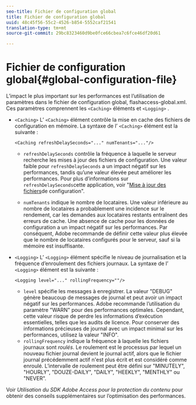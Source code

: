 ```yaml
---
seo-title: Fichier de configuration global
title: Fichier de configuration global
uuid: 48c45f56-55c2-4526-b854-5552caf21541
translation-type: tm+mt
source-git-commit: 29bc8323460d9be0fce66cbea7c6fce46df20d61

---
```



# Fichier de configuration global{#global-configuration-file}

L’impact le plus important sur les performances est l’utilisation de paramètres dans le fichier de configuration global, flashaccess-global.xml. Ces paramètres comprennent les `<Caching>` éléments et `<Logging>` .

* `<Caching>` L’ `<Caching>` élément contrôle la mise en cache des fichiers de configuration en mémoire. La syntaxe de l’ `<Caching>` élément est la suivante :

   ```
   <Caching refreshDelaySeconds="..." numTenants="..."/>
   ```

   * `refreshDelaySeconds` contrôle la fréquence à laquelle le serveur recherche les mises à jour des fichiers de configuration. Une valeur faible pour `refreshDelaySeconds` a un impact négatif sur les performances, tandis qu’une valeur élevée peut améliorer les performances. Pour plus d’informations sur `refreshDelaySeconds`cette application, voir &quot;[Mise à jour des fichiers](../../aaxs-protected-streaming/updating-configuration-files/updating-configuration-files-overview.md)de configuration&quot;.

   * `numTenants` indique le nombre de locataires. Une valeur inférieure au nombre de locataires a probablement une incidence sur le rendement, car les demandes aux locataires restants entraînent des erreurs de cache. Une absence de cache pour les données de configuration a un impact négatif sur les performances. Par conséquent, Adobe recommande de définir cette valeur plus élevée que le nombre de locataires configurés pour le serveur, sauf si la mémoire est insuffisante.

* `<Logging>` L’ `<Logging>` élément spécifie le niveau de journalisation et la fréquence d’enroulement des fichiers journaux. La syntaxe de l’ `<Logging>` élément est la suivante :

   ```
   <Logging level="..." rollingFrequency=""/>
   ```

   * `level` spécifie les messages à enregistrer. La valeur &quot;DEBUG&quot; génère beaucoup de messages de journal et peut avoir un impact négatif sur les performances. Adobe recommande l’utilisation du paramètre &quot;WARN&quot; pour des performances optimales. Cependant, cette valeur risque de perdre les informations d’exécution essentielles, telles que les audits de licence. Pour conserver des informations précieuses de journal avec un impact minimal sur les performances, utilisez la valeur &quot;INFO&quot;.
   * `rollingFrequency` indique la fréquence à laquelle les fichiers journaux sont *roulés*. Le roulement est le processus par lequel un nouveau fichier journal devient le journal actif, alors que le fichier journal précédemment actif n&#39;est plus écrit et est considéré comme enroulé. L’intervalle de roulement peut être défini sur &quot;MINUTELY&quot;, &quot;HOURLY&quot;, &quot;DOUZE-DAILY&quot;, &quot;DAILY&quot;, &quot;HEEKLY&quot;, &quot;MENTHLY&quot; ou &quot;NEVER&quot;.

Voir *Utilisation du SDK Adobe Access pour la protection du contenu* pour obtenir des conseils supplémentaires sur l’optimisation des performances.
